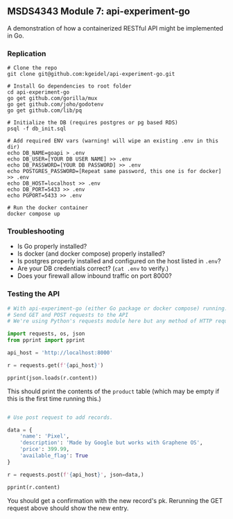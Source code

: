 ## MSDS4343 Module 7: api-experiment-go

A demonstration of how a containerized RESTful API might be implemented in Go.

### Replication

```shell
# Clone the repo
git clone git@github.com:kgeidel/api-experiment-go.git

# Install Go dependencies to root folder
cd api-experiment-go
go get github.com/gorilla/mux
go get github.com/joho/godotenv
go get github.com/lib/pq

# Initialize the DB (requires postgres or pg based RDS)
psql -f db_init.sql

# Add required ENV vars (warning! will wipe an existing .env in this dir)
echo DB_NAME=goapi > .env
echo DB_USER=[YOUR DB USER NAME] >> .env
echo DB_PASSWORD=[YOUR DB PASSWORD] >> .env
echo POSTGRES_PASSWORD=[Repeat same password, this one is for docker] >> .env
echo DB_HOST=localhost >> .env
echo DB_PORT=5433 >> .env
echo PGPORT=5433 >> .env

# Run the docker container
docker compose up
```

### Troubleshooting

* Is Go properly installed?
* Is docker (and docker compose) properly installed?
* Is postgres properly installed and configured on the host listed in `.env`?
* Are your DB credentials correct? (`cat .env` to verify.)
* Does your firewall allow inbound traffic on port 8000?

### Testing the API

```python
# With api-experiment-go (either Go package or docker compose) running...
# Send GET and POST requests to the API
# We're using Python's requests module here but any method of HTTP request will do (browser, curl, postman, etc) 

import requests, os, json
from pprint import pprint

api_host = 'http://localhost:8000'

r = requests.get(f'{api_host}')

pprint(json.loads(r.content))
```

This should print the contents of the `product` table (which may be empty if this is the first time running this.)

```python

# Use post request to add records.

data = {
    'name': 'Pixel', 
    'description': 'Made by Google but works with Graphene OS',
    'price': 399.99,
    'available_flag': True
}

r = requests.post(f'{api_host}', json=data,)

pprint(r.content)
```

You should get a confirmation with the new record's pk. Rerunning the GET request above should show the new entry.